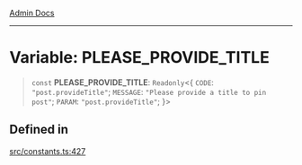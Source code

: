 [Admin Docs](/)

***

# Variable: PLEASE\_PROVIDE\_TITLE

> `const` **PLEASE\_PROVIDE\_TITLE**: `Readonly`\<\{ `CODE`: `"post.provideTitle"`; `MESSAGE`: `"Please provide a title to pin post"`; `PARAM`: `"post.provideTitle"`; \}\>

## Defined in

[src/constants.ts:427](https://github.com/Suyash878/talawa-api/blob/cfd688207611ba245c99edd8dbaccb2cdbf6a043/src/constants.ts#L427)
